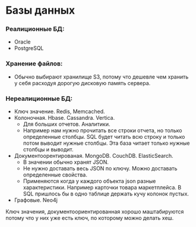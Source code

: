 # Базы данных

### Реалиционные БД:
  - Oracle
  - PostgreSQL


### Хранение файлов: 
  - Обычно выбирают хранилище S3, потому что дешевле чем хранить у себя расходуя дорогую дисковую память сервера.


### Нереалиционные БД:
  - Ключ значение. Redis, Memcached.
  - Колоночная. Hbase. Cassandra. Vertica.
    - Для больших отчетов. Аналитики. 
	- Например нам нужно прочитать все строки отчета, но только определенные столбцы. SQL будет читать всю строку и только потом выводит нужные столбцы. Эта база читает только нужные столбцы и выводит.
  - Документоорентированая. MongoDB. CouchDB. ElasticSearch.
    - В значении обычно хранят JSON. 
    - Не нужно доставать весь JSON по ключу. Можно доставать определенные свойства. 
	- Применяются когда у каждого объекта json разные характеристики. Например карточки товара маркетплейса. В SQL пришлось бы в одно таблице держать кучу колонок пустых.
  - Графовые. Neo4j

Ключ значения, документоориентированная хорошо маштабируются потому что у них уже есть ключ, по которому можно делать хеш. 
